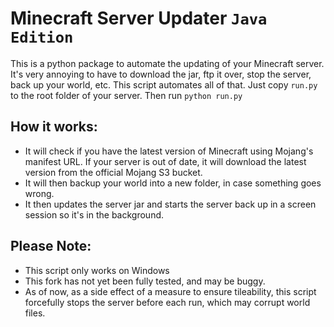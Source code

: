 
# Minecraft Server Updater `Java Edition`

This is a python package to automate the updating of your Minecraft server.<br>
It's very annoying to have to download the jar, ftp it over, stop the server, back up your world, etc.
This script automates all of that. Just copy `run.py` to the root folder of your server.
Then run `python run.py` 

## How it works:
- It will check if you have the latest version of Minecraft using Mojang's manifest URL. If your server is out of date, it will download the latest version from the official Mojang S3 bucket.
- It will then backup your world into a new folder, in case something goes wrong.
- It then updates the server jar and starts the server back up in a screen session so it's in the background.

## Please Note:
- This script only works on Windows
- This fork has not yet been fully tested, and may be buggy.
- As of now, as a side effect of a measure to ensure tileability, this script forcefully stops the server before each run, which may corrupt world files.
